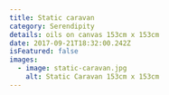 ```yaml
---
title: Static caravan
category: Serendipity
details: oils on canvas 153cm x 153cm
date: 2017-09-21T18:32:00.242Z
isFeatured: false
images:
  - image: static-caravan.jpg
    alt: Static Caravan 153cm x 153cm
---
```

